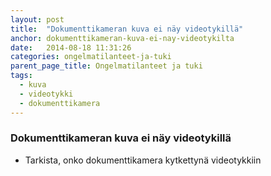 ```yaml
---
layout: post
title:  "Dokumenttikameran kuva ei näy videotykillä"
anchor: dokumenttikameran-kuva-ei-nay-videotykilta
date:   2014-08-18 11:31:26
categories: ongelmatilanteet-ja-tuki
parent_page_title: Ongelmatilanteet ja tuki
tags:
  - kuva
  - videotykki
  - dokumenttikamera
---
```


### <a name="dokumenttikameran-kuva-ei-nay-videotykilta">Dokumenttikameran kuva ei näy videotykillä</a>
* Tarkista, onko dokumenttikamera kytkettynä videotykkiin
